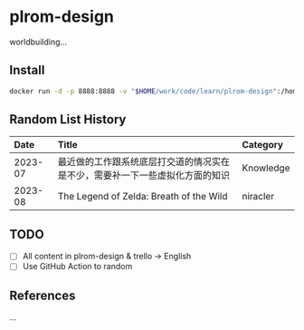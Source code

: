 # plrom-design

worldbuilding...

## Install

```bash
docker run -d -p 8888:8888 -v "$HOME/work/code/learn/plrom-design":/home/jovyan/work --name jupyterhub jupyter/datascience-notebook:6b49f3337709
```

## Random List History

<!-- TABLE_START -->

| Date    | Title                                                                        | Category   |
|:--------|:-----------------------------------------------------------------------------|:-----------|
| 2023-07 | 最近做的工作跟系统底层打交道的情况实在是不少，需要补一下一些虚拟化方面的知识 | Knowledge  |
| 2023-08 | The Legend of Zelda: Breath of the Wild | niracler                           | ACG        |

<!-- TABLE_END -->

## TODO

- [ ] All content in plrom-design & trello -> English
- [ ] Use GitHub Action to random

## References

...
